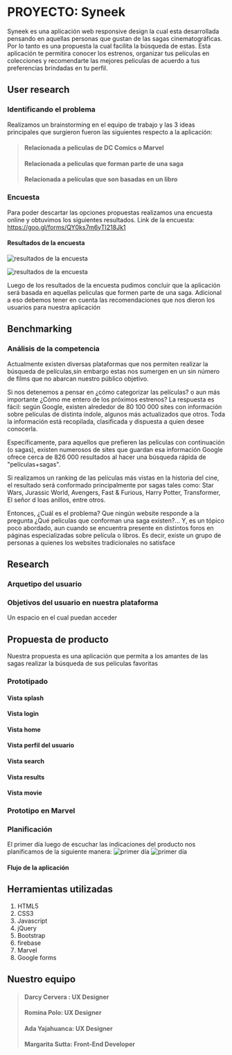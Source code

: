# PROYECTO: Syneek

Syneek es una aplicación web responsive design la cual esta desarrollada pensando en aquellas personas que gustan de las sagas cinematográficas. Por lo tanto es una propuesta la cual facilita la búsqueda de estas.
Esta aplicación te permitira conocer los estrenos, organizar tus películas en colecciones y recomendarte las mejores peliculas de acuerdo a tus preferencias brindadas en tu perfil.

## User research

### Identificando el problema

Realizamos un brainstorming en el equipo de trabajo y las 3 ideas principales  que surgieron fueron las siguientes respecto a la aplicación:
>#### Relacionada a peliculas de DC Comics o Marvel
>#### Relacionada a peliculas que forman parte de una saga
>#### Relacionada a películas que son basadas en un libro

### Encuesta

Para poder descartar las opciones propuestas realizamos una encuesta online y obtuvimos los siguientes resultados.
Link de la encuesta: https://goo.gl/forms/QY0ks7m6yTI218Jk1

#### Resultados de la encuesta

![resultados de la encuesta](assets/images/resultados-encuesta.jpg)

![resultados de la encuesta](assets/images/recomendaciones.jpg)

Luego de los resultados de la encuesta pudimos concluir que la aplicación será basada en aquellas peliculas que formen parte de una saga.
Adicional a eso debemos tener en cuenta las recomendaciones que nos dieron los usuarios para nuestra aplicación
## Benchmarking 

### Análisis de la competencia

Actualmente existen diversas plataformas que nos permiten realizar la búsqueda de películas,sin embargo estas nos sumergen en un sin número de films que no abarcan nuestro público objetivo.

Si nos detenemos a pensar en ¿cómo categorizar las películas? o aun más importante ¿Cómo me entero de los próximos estrenos? La respuesta es fácil: según Google, existen alrededor de 80 100 000 sites con información sobre películas de distinta índole, algunos más actualizados que otros. Toda la información está recopilada, clasificada y dispuesta a quien desee conocerla.

Específicamente, para aquellos que prefieren las películas con continuación (o sagas), existen numerosos de sites  que guardan esa información Google ofrece cerca de 826 000 resultados al hacer una búsqueda rápida de "películas+sagas".

Si realizamos un ranking de las películas más vistas en la historia del cine, el resultado será conformado principalmente por sagas tales como: Star Wars, Jurassic World, Avengers,  Fast & Furious, Harry Potter, Transformer, El señor d loas anillos, entre otros.

Entonces, ¿Cuál es el problema? Que ningún website responde a la pregunta  ¿Qué peliculas que conforman una saga existen?... Y, es un tópico poco abordado, aun cuando se encuentra presente en distintos foros en páginas especializadas sobre película o libros. Es decir, existe un grupo de personas a quienes los websites tradicionales no satisface

## Research 

### Arquetipo del usuario

### Objetivos del usuario en nuestra plataforma

Un espacio en el cual puedan acceder 
## Propuesta de producto
Nuestra propuesta es una aplicación que permita a los amantes de las sagas  realizar la búsqueda de sus peliculas favoritas

### Prototipado

#### Vista splash

#### Vista login

#### Vista home

#### Vista perfil del usuario

#### Vista search

#### Vista results

#### Vista movie

### Prototipo en Marvel

### Planificación 
El primer día luego de escuchar las indicaciones del producto nos planificamos de la siguiente manera:
![primer día](assets/images/primerdia.jpg)
![primer día](assets/images/plan-semanal.jpg)
#### Flujo de la aplicación 

## Herramientas utilizadas

1. HTML5
2. CSS3
3. Javascript
4. jQuery
5. Bootstrap
6. firebase
7. Marvel
8. Google forms
## Nuestro equipo 

>#### Darcy Cervera : UX Designer
>#### Romina Polo: UX Designer
>#### Ada Yajahuanca: UX Designer
>#### Margarita Sutta: Front-End Developer

